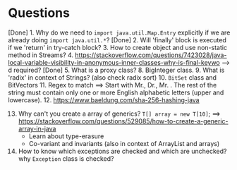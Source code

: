 # Questions

[Done] 1. Why do we need to `import java.util.Map.Entry` explicitly if we are already doing `import java.util.*`?
[Done] 2. Will 'finally' block is executed if we 'return' in try-catch block?
3. How to create object and use non-static method in Streams?
4. <https://stackoverflow.com/questions/7423028/java-local-variable-visibility-in-anonymous-inner-classes-why-is-final-keywo>  --> d required?
[Done] 5. What is a proxy class?
8. BigInteger class.
9. What is 'radix' in context of Strings? (also check radix sort)
10. `BitSet` class and BitVectors
11. Regex to match ==> Start with Mr., Dr., Mr. . The rest of the string must contain only one or more English alphabetic letters (upper and lowercase).
12. <https://www.baeldung.com/sha-256-hashing-java>

13. Why can't you create a array of generics?
`T[] array = new T[10]`; ==> <https://stackoverflow.com/questions/529085/how-to-create-a-generic-array-in-java>
    * Learn about type-erasure
    * Co-variant and invariants (also in context of ArrayList and arrays)
14. How to know which exceptions are checked and which are unchecked? why `Exception` class is checked?
